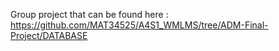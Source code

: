 Group project that can be found here : https://github.com/MAT34525/A4S1_WMLMS/tree/ADM-Final-Project/DATABASE
